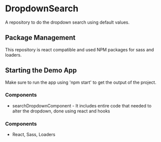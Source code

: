 # DropdownSearch

A repository to do the dropdown search using default values.

## Package Management

This repository is react compatible and used NPM packages for sass and loaders.

## Starting the Demo App

Make sure to run the app using 'npm start' to get the output of the project.

### Components

- searchDropdownComponent - It includes entire code that needed to alter the dropdown, done using react and hooks

### Components

- React, Sass, Loaders
